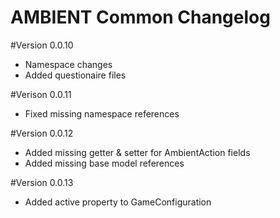 ﻿# AMBIENT Common Changelog
#Version 0.0.10
- Namespace changes
- Added questionaire files

#Verison 0.0.11
- Fixed missing namespace references

#Version 0.0.12
- Added missing getter & setter for AmbientAction fields
- Added missing base model references

#Version 0.0.13
- Added active property to GameConfiguration